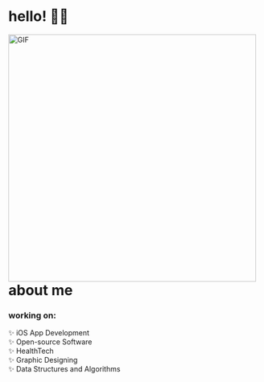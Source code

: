 <h1 align="left"> hello! 🧞‍♂️ </h1>
<div align='left'>
  <img width="492" alt="GIF" align="left" src="https://i.pinimg.com/originals/54/98/5f/54985f0758900d94a8ac3fa3ef306418.gif">
</div>
<br><br><br><br><br><br><br><br><br><br><br>
<div align="left">
<h1 align="left">  about me  </h1>

### working on:
✨ iOS App Development<br>
✨ Open-source Software<br>
✨ HealthTech<br>
✨ Graphic Designing<br>
✨ Data Structures and Algorithms<br>
</div>

<!--
**sencaichi/sencaichi** is a ✨ _special_ ✨ repository because its `README.md` (this file) appears on your GitHub profile.

Here are some ideas to get you started:

- 🔭 I’m currently working on ...
- 🌱 I’m currently learning ...
- 👯 I’m looking to collaborate on ...
- 🤔 I’m looking for help with ...
- 💬 Ask me about ...
- 📫 How to reach me: ...
- 😄 Pronouns: ...
- ⚡ Fun fact: ...
-->
